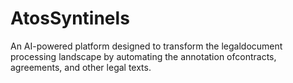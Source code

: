 # AtosSyntinels
An AI-powered platform designed to transform the legaldocument processing landscape by automating the annotation ofcontracts, agreements, and other legal texts.
